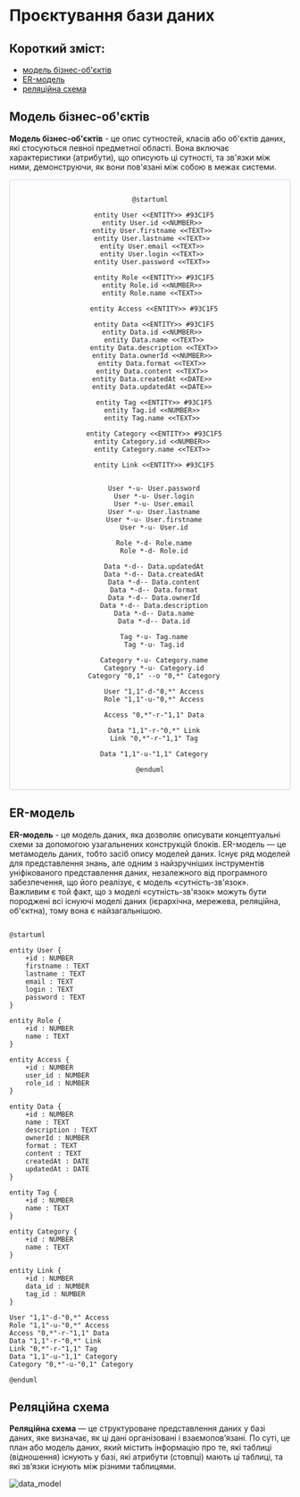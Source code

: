 # Проєктування бази даних

## Короткий зміст:
- [модель бізнес-об'єктів](#BusinessObjectsModel)
- [ER-модель](#ERModel)
- [реляційна схема](#RelationalSchema)

<span id="BusinessObjectsModel"></span>
## Модель бізнес-об'єктів
**Модель бізнес-об'єктів** - це опис сутностей, класів або об'єктів даних, які стосуються певної предметної області. Вона включає характеристики (атрибути), що описують ці сутності, та зв'язки між ними, демонструючи, як вони пов'язані між собою в межах системи.

<center style="
    border-radius:4px;
    border: 1px solid #cfd7e6;
    box-shadow: 0 1px 3px 0 rgba(89,105,129,.05), 0 1px 1px 0 rgba(0,0,0,.025);
    padding: 1em;"
>

```plantuml
@startuml

  entity User <<ENTITY>> #93C1F5
  entity User.id <<NUMBER>> 
  entity User.firstname <<TEXT>> 
  entity User.lastname <<TEXT>> 
  entity User.email <<TEXT>> 
  entity User.login <<TEXT>> 
  entity User.password <<TEXT>> 

  entity Role <<ENTITY>> #93C1F5
  entity Role.id <<NUMBER>> 
  entity Role.name <<TEXT>> 

  entity Access <<ENTITY>> #93C1F5

  entity Data <<ENTITY>> #93C1F5
  entity Data.id <<NUMBER>> 
  entity Data.name <<TEXT>>
  entity Data.description <<TEXT>>
  entity Data.ownerId <<NUMBER>> 
  entity Data.format <<TEXT>> 
  entity Data.content <<TEXT>> 
  entity Data.createdAt <<DATE>> 
  entity Data.updatedAt <<DATE>> 

  entity Tag <<ENTITY>> #93C1F5
  entity Tag.id <<NUMBER>> 
  entity Tag.name <<TEXT>> 

  entity Category <<ENTITY>> #93C1F5
  entity Category.id <<NUMBER>> 
  entity Category.name <<TEXT>> 

  entity Link <<ENTITY>> #93C1F5


  User *-u- User.password
  User *-u- User.login
  User *-u- User.email
  User *-u- User.lastname
  User *-u- User.firstname
  User *-u- User.id

  Role *-d- Role.name
  Role *-d- Role.id

  Data *-d-- Data.updatedAt
  Data *-d-- Data.createdAt
  Data *-d-- Data.content
  Data *-d-- Data.format
  Data *-d-- Data.ownerId
  Data *-d-- Data.description
  Data *-d-- Data.name
  Data *-d-- Data.id

  Tag *-u- Tag.name
  Tag *-u- Tag.id

  Category *-u- Category.name
  Category *-u- Category.id
  Category "0,1" --o "0,*" Category

  User "1,1"-d-"0,*" Access
  Role "1,1"-u-"0,*" Access

  Access "0,*"-r-"1,1" Data

  Data "1,1"-r-"0,*" Link
  Link "0,*"-r-"1,1" Tag

  Data "1,1"-u-"1,1" Category

@enduml
```

</center>

<span id="ERModel"></span>
## ER-модель
**ER-модель** - це модель даних, яка дозволяє описувати концептуальні схеми за допомогою узагальнених конструкцій блоків. ER-модель — це метамодель даних, тобто засіб опису моделей даних. Існує ряд моделей для представлення знань, але одним з найзручніших інструментів уніфікованого представлення даних, незалежного від програмного забезпечення, що його реалізує, є модель «сутність-зв'язок». Важливим є той факт, що з моделі «сутність-зв'язок» можуть бути породжені всі існуючі моделі даних (ієрархічна, мережева, реляційна, об'єктна), тому вона є найзагальнішою.

```plantuml

@startuml

entity User {
    +id : NUMBER 
    firstname : TEXT
    lastname : TEXT
    email : TEXT
    login : TEXT
    password : TEXT
}

entity Role {
    +id : NUMBER 
    name : TEXT
}

entity Access {
    +id : NUMBER 
    user_id : NUMBER 
    role_id : NUMBER 
}

entity Data {
    +id : NUMBER 
    name : TEXT
    description : TEXT
    ownerId : NUMBER 
    format : TEXT
    content : TEXT
    createdAt : DATE
    updatedAt : DATE
}

entity Tag {
    +id : NUMBER 
    name : TEXT
}

entity Category {
    +id : NUMBER 
    name : TEXT
}

entity Link {
    +id : NUMBER 
    data_id : NUMBER 
    tag_id : NUMBER 
}

User "1,1"-d-"0,*" Access 
Role "1,1"-u-"0,*" Access  
Access "0,*"-r-"1,1" Data 
Data "1,1"-r-"0,*" Link 
Link "0,*"-r-"1,1" Tag 
Data "1,1"-u-"1,1" Category 
Category "0,*"-u-"0,1" Category 

@enduml
```

</center>


<span id="RelationalSchema"></span>
## Реляційна схема
**Реляційна схема** — це структуроване представлення даних у базі даних, яке визначає, як ці дані організовані і взаємопов’язані. По суті, це план або модель даних, який містить інформацію про те, які таблиці (відношення) існують у базі, які атрибути (стовпці) мають ці таблиці, та які зв’язки існують між різними таблицями.

![data_model](https://github.com/user-attachments/assets/c561b973-57cb-4650-91f9-7312b1471114)
